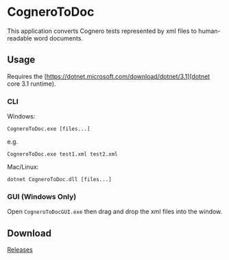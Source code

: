 # CogneroToDoc
This application converts Cognero tests represented by xml files to human-readable word documents.


## Usage

Requires the [https://dotnet.microsoft.com/download/dotnet/3.1](dotnet core 3.1 runtime).

### CLI
Windows:

```CogneroToDoc.exe [files...]```

e.g.

```CogneroToDoc.exe test1.xml test2.xml```

Mac/Linux:

```dotnet CogneroToDoc.dll [files...]```

### GUI (Windows Only)
Open ```CogneroToDocGUI.exe``` then drag and drop the xml files into the window.

## Download

[Releases](https://github.com/ULV-Academic-Technology-Support/CogneroToDoc/releases/)
